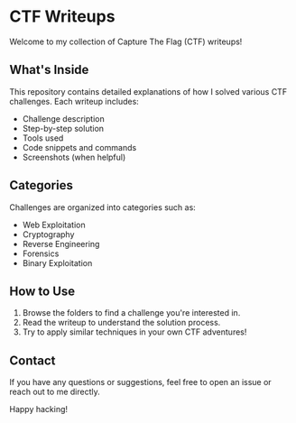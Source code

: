 # CTF Writeups

Welcome to my collection of Capture The Flag (CTF) writeups!

## What's Inside

This repository contains detailed explanations of how I solved various CTF challenges. Each writeup includes:

- Challenge description
- Step-by-step solution
- Tools used
- Code snippets and commands
- Screenshots (when helpful)

## Categories

Challenges are organized into categories such as:

- Web Exploitation
- Cryptography
- Reverse Engineering
- Forensics
- Binary Exploitation

## How to Use

1. Browse the folders to find a challenge you're interested in.
2. Read the writeup to understand the solution process.
3. Try to apply similar techniques in your own CTF adventures!

## Contact

If you have any questions or suggestions, feel free to open an issue or reach out to me directly.

Happy hacking!
